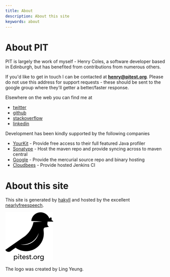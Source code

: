 ```yaml
---
title: About
description: About this site
keywords: about
---
```


# About PIT

PIT is largely the work of myself - Henry Coles, a software developer based in Edinburgh, but has benefited from contributions from numerous others.

If you'd like to get in touch I can be contacted at **henry@pitest.org**. Please do not use this address for support requests - these should be sent
to the google group where they'll getter a better/faster response.

Elsewhere on the web you can find me at

* [twitter]
* [github]
* [stackoverflow]
* [linkedin]

Development has been kindly supported by the following companies

* [YourKit] - Provide free access to their full featured Java profiler
* [Sonatype] - Host the maven repo and provide syncing across to maven central
* [Google] - Provide the mercurial source repo and binary hosting
* [Cloudbees] - Provide hosted Jenkins CI


# About this site

This site is generated by [hakyll] and hosted by the excellent [nearlyfreespeech].

<img src="/images/pit-black-150x152.png"/>

The logo was created by Ling Yeung.

[twitter]: https://twitter.com/0hjc "twitter profile"
[github]: https://github.com/hcoles "github profile"
[stackoverflow]: http://stackoverflow.com/users/640224/henry "stackoverflow profile"
[linkedin]: http://www.linkedin.com/pub/henry-coles/3/ab9/474 "linkedin profile"
[Sonatype]: http://www.sonatype.com/ "sonatype"
[Google]: http://code.google.com/ "google code"
[Cloudbees]: http://www.cloudbees.com "cloudbees"
[YourKit]: http://www.yourkit.com/ "creator of innovative and intelligent tools for profiling Java and .NET applications"
[hakyll]: http://jaspervdj.be/hakyll/ "homepage of hakyll"
[nearlyfreespeech]:  https://www.nearlyfreespeech.net/ "nearlyfreespeech.net hosting"

